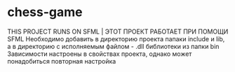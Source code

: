 # chess-game

THIS PROJECT RUNS ON SFML | ЭТОТ ПРОЕКТ РАБОТАЕТ ПРИ ПОМОЩИ SFML
Необходимо добавить в директорию проекта папаки include и lib, а в директорию с исполняемым файлом - .dll библиотеки из папки bin
Зависимости настроены в свойствах проекта, однако может понадобиться повторная настройка
